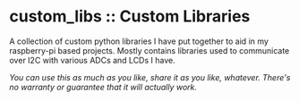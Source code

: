 # custom_libs :: Custom Libraries
A collection of custom python libraries I have put together to aid in my raspberry-pi based projects. Mostly contains libraries used to communicate over I2C with various ADCs and LCDs I have.

*You can use this as much as you like, share it as you like, whatever. There's no warranty or guarantee that it will actually work.*
